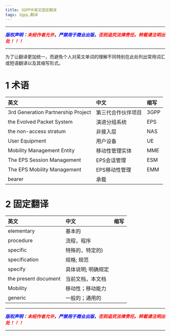 ```yaml
---
title: 3GPP中英文固定翻译
tags: 3gpp,翻译
---
```



------

***<font color=blue>版权声明</font>：<font color=red>未经作者允许</font>，<font color=blue>严禁用于商业出版</font>，<font color=red>否则追究法律责任。转载请注明出处！！！</font>***

------

为了让翻译更加统一，而避免个人对英文单词的理解不同特别在此处列出常用词汇或短语翻译以及其缩写形式。

# 1 术语
|英文|中文|缩写|
|:--|:--|:--|
|3rd Generation Partnership Project|第三代合作伙伴项目|3GPP|
| the Evolved Packet System|演进分组系统|EPS|
|the non-access stratum |非接入层|NAS|
|User Equipment|用户设备|UE|
|Mobility Management Entity|移动性管理实体|MME|
|The EPS Session Management|EPS会话管理| ESM|
|The EPS Mobility Management|EPS移动性管理| EMM |
|bearer|承载|
# 2 固定翻译
|英文|中文|缩写|
|:--|:--|:--|
|elementary |基本的|
|procedure |流程，程序|
|specific | 特殊的，特定的)|
|specification|规格; 规范|
|specify |具体说明; 明确规定|
|the present document|当前文档，本文档|
|Mobility |移动性；移动能力|
|generic|一般的；通用的|




------

***<font color=blue>版权声明</font>：<font color=red>未经作者允许</font>，<font color=blue>严禁用于商业出版</font>，<font color=red>否则追究法律责任。转载请注明出处！！！</font>***

------
